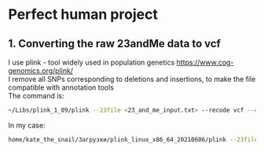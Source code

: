 # Perfect human project
## 1. Converting the raw 23andMe data to vcf
I use plink - tool widely used in population genetics https://www.cog-genomics.org/plink/ <br>
I remove all SNPs corresponding to deletions and insertions, to make the file compatible with annotation tools<br>
The command is:<br>
```bash
~/Libs/plink_1_09/plink --23file <23_and_me_input.txt> --recode vcf --out snps_clean --output-chr MT --snps-only just-acgt
```
In my case:
```bash
home/kate_the_snail/Загрузки/plink_linux_x86_64_20210606/plink --23file ./data/SNP_raw_v4_Full_20170514175358.txt --recode vcf --out snps_clean --output-chr MT --snps-only just-acgt
```

